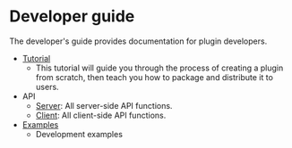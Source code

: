 # Developer guide

The developer's guide provides documentation for plugin developers.  

* [Tutorial](tutorial-prerequisites.md)
    * This tutorial will guide you through the process of creating a plugin from scratch, then teach you how to package and distribute it to users.
* API
    * [Server](API.md): All server-side API functions.
    * [Client](APIClient.md): All client-side API functions.
* [Examples](examples-developer.md)
    * Development examples
